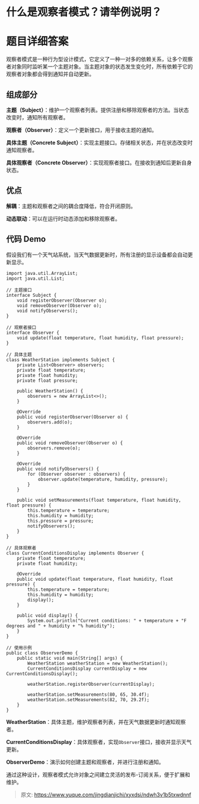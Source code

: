 # 什么是观察者模式？请举例说明？

# 题目详细答案
观察者模式是一种行为型设计模式，它定义了一种一对多的依赖关系，让多个观察者对象同时监听某一个主题对象。当主题对象的状态发生变化时，所有依赖于它的观察者对象都会得到通知并自动更新。

## 组成部分
**主题（Subject）**：维护一个观察者列表。提供注册和移除观察者的方法。当状态改变时，通知所有观察者。

**观察者（Observer）**：定义一个更新接口，用于接收主题的通知。

**具体主题（Concrete Subject）**：实现主题接口。存储相关状态，并在状态改变时通知观察者。

**具体观察者（Concrete Observer）**：实现观察者接口。在接收到通知后更新自身状态。

## 优点
**解耦**：主题和观察者之间的耦合度降低，符合开闭原则。

**动态联动**：可以在运行时动态添加和移除观察者。

## 代码 Demo
假设我们有一个天气站系统，当天气数据更新时，所有注册的显示设备都会自动更新显示。

```plain
import java.util.ArrayList;
import java.util.List;

// 主题接口
interface Subject {
    void registerObserver(Observer o);
    void removeObserver(Observer o);
    void notifyObservers();
}

// 观察者接口
interface Observer {
    void update(float temperature, float humidity, float pressure);
}

// 具体主题
class WeatherStation implements Subject {
    private List<Observer> observers;
    private float temperature;
    private float humidity;
    private float pressure;

    public WeatherStation() {
        observers = new ArrayList<>();
    }

    @Override
    public void registerObserver(Observer o) {
        observers.add(o);
    }

    @Override
    public void removeObserver(Observer o) {
        observers.remove(o);
    }

    @Override
    public void notifyObservers() {
        for (Observer observer : observers) {
            observer.update(temperature, humidity, pressure);
        }
    }

    public void setMeasurements(float temperature, float humidity, float pressure) {
        this.temperature = temperature;
        this.humidity = humidity;
        this.pressure = pressure;
        notifyObservers();
    }
}

// 具体观察者
class CurrentConditionsDisplay implements Observer {
    private float temperature;
    private float humidity;

    @Override
    public void update(float temperature, float humidity, float pressure) {
        this.temperature = temperature;
        this.humidity = humidity;
        display();
    }

    public void display() {
        System.out.println("Current conditions: " + temperature + "F degrees and " + humidity + "% humidity");
    }
}

// 使用示例
public class ObserverDemo {
    public static void main(String[] args) {
        WeatherStation weatherStation = new WeatherStation();
        CurrentConditionsDisplay currentDisplay = new CurrentConditionsDisplay();

        weatherStation.registerObserver(currentDisplay);

        weatherStation.setMeasurements(80, 65, 30.4f);
        weatherStation.setMeasurements(82, 70, 29.2f);
    }
}
```

**WeatherStation**：具体主题，维护观察者列表，并在天气数据更新时通知观察者。

**CurrentConditionsDisplay**：具体观察者，实现`Observer`接口，接收并显示天气更新。

**ObserverDemo**：演示如何创建主题和观察者，并进行注册和通知。

通过这种设计，观察者模式允许对象之间建立灵活的发布-订阅关系，便于扩展和维护。



> 原文: <https://www.yuque.com/jingdianjichi/xyxdsi/ndwh3v1b5txwdnnf>